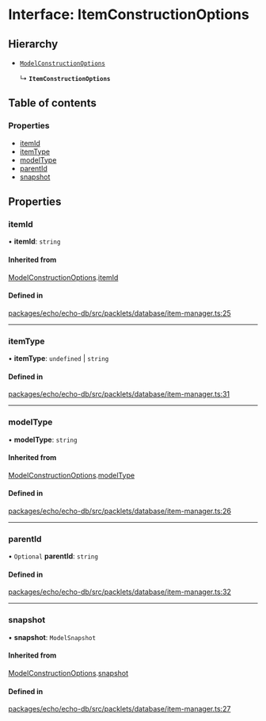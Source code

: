 # Interface: ItemConstructionOptions

## Hierarchy

- [`ModelConstructionOptions`](ModelConstructionOptions.md)

  ↳ **`ItemConstructionOptions`**

## Table of contents

### Properties

- [itemId](ItemConstructionOptions.md#itemid)
- [itemType](ItemConstructionOptions.md#itemtype)
- [modelType](ItemConstructionOptions.md#modeltype)
- [parentId](ItemConstructionOptions.md#parentid)
- [snapshot](ItemConstructionOptions.md#snapshot)

## Properties

### itemId

• **itemId**: `string`

#### Inherited from

[ModelConstructionOptions](ModelConstructionOptions.md).[itemId](ModelConstructionOptions.md#itemid)

#### Defined in

[packages/echo/echo-db/src/packlets/database/item-manager.ts:25](https://github.com/dxos/dxos/blob/6b1348fed/packages/echo/echo-db/src/packlets/database/item-manager.ts#L25)

___

### itemType

• **itemType**: `undefined` \| `string`

#### Defined in

[packages/echo/echo-db/src/packlets/database/item-manager.ts:31](https://github.com/dxos/dxos/blob/6b1348fed/packages/echo/echo-db/src/packlets/database/item-manager.ts#L31)

___

### modelType

• **modelType**: `string`

#### Inherited from

[ModelConstructionOptions](ModelConstructionOptions.md).[modelType](ModelConstructionOptions.md#modeltype)

#### Defined in

[packages/echo/echo-db/src/packlets/database/item-manager.ts:26](https://github.com/dxos/dxos/blob/6b1348fed/packages/echo/echo-db/src/packlets/database/item-manager.ts#L26)

___

### parentId

• `Optional` **parentId**: `string`

#### Defined in

[packages/echo/echo-db/src/packlets/database/item-manager.ts:32](https://github.com/dxos/dxos/blob/6b1348fed/packages/echo/echo-db/src/packlets/database/item-manager.ts#L32)

___

### snapshot

• **snapshot**: `ModelSnapshot`

#### Inherited from

[ModelConstructionOptions](ModelConstructionOptions.md).[snapshot](ModelConstructionOptions.md#snapshot)

#### Defined in

[packages/echo/echo-db/src/packlets/database/item-manager.ts:27](https://github.com/dxos/dxos/blob/6b1348fed/packages/echo/echo-db/src/packlets/database/item-manager.ts#L27)
